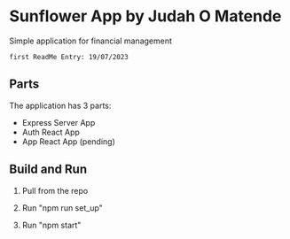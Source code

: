 # Sunflower App by Judah O Matende

Simple application for financial management

```
first ReadMe Entry: 19/07/2023
```

## Parts

The application has 3 parts:

-   Express Server App
-   Auth React App
-   App React App (pending)

## Build and Run

1. Pull from the repo

2. Run "npm run set_up"

3. Run "npm start"
